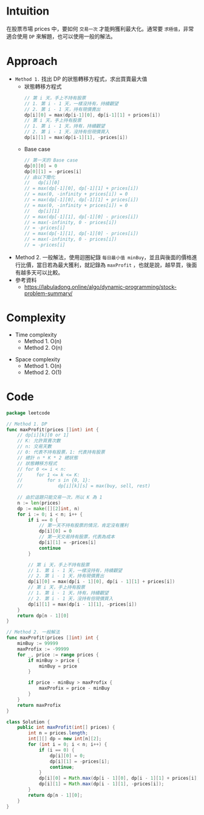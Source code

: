 # Intuition

在股票市場 prices 中，要如何 `交易一次` 才能夠獲利最大化。通常要 `求極值`，非常適合使用 `DP` 來解題，也可以使用一般的解法。
<!-- Describe your first thoughts on how to solve this problem. -->

# Approach

- `Method 1.` 找出 DP 的狀態轉移方程式，求出買賣最大值
    - 狀態轉移方程式
      ```go
      // 第 i 天，手上不持有股票
      // 1. 第 i - 1 天，一樣沒持有，持續觀望
      // 2. 第 i - 1 天，持有現價賣出
      dp[i][0] = max(dp[i-1][0], dp[i-1][1] + prices[i])
      // 第 i 天，手上持有股票
      // 1. 第 i - 1 天，持有，持續觀望
      // 2. 第 i - 1 天，沒持有但現價買入
      dp[i][1] = max(dp[i-1][1], -prices[i])
      ```
    - Base case
      ```go
      // 第一天的 Base case
      dp[0][0] = 0
      dp[0][1] = -prices[i]
      // 由以下簡化
      //   dp[i][0] 
      // = max(dp[-1][0], dp[-1][1] + prices[i])
      // = max(0, -infinity + prices[i]) = 0
      // = max(dp[-1][0], dp[-1][1] + prices[i])
      // = max(0, -infinity + prices[i]) = 0
      //   dp[i][1] 
      // = max(dp[-1][1], dp[-1][0] - prices[i])
      // = max(-infinity, 0 - prices[i]) 
      // = -prices[i]
      // = max(dp[-1][1], dp[-1][0] - prices[i])
      // = max(-infinity, 0 - prices[i]) 
      // = -prices[i]
      ```
- Method 2. 一般解法，使用迴圈紀錄 `每日最小值 minBuy`，並且與後面的價格進行比價，當日若為最大獲利，就記錄為 `maxProfit`
  ，也就是說，越早買，後面有越多天可以比較。
- 參考資料
    - https://labuladong.online/algo/dynamic-programming/stock-problem-summary/

<!-- Describe your approach to solving the problem. -->

# Complexity

- Time complexity
    - Method 1. O(n)
    - Method 2. O(n)

<!-- Add your time complexity here, e.g. $$O(n)$$ -->

- Space complexity
    - Method 1. O(n)
    - Method 2. O(1)

<!-- Add your space complexity here, e.g. $$O(n)$$ -->

# Code

```go
package leetcode

// Method 1. DP
func maxProfit(prices []int) int {
    // dp[i][k][0 or 1]
    // K: 允許買賣次數
    // n: 交易天數
    // 0: 代表不持有股票，1: 代表持有股票
    // 總計 n * K * 2 總狀態
    // 狀態轉移方程式
    // for 0 <= i < n:
    //     for 1 <= k <= K:
    //         for s in {0, 1}:
    //             dp[i][k][s] = max(buy, sell, rest)
    
    // 由於這題只能交易一次，所以 K 為 1
    n := len(prices)
    dp := make([][2]int, n)
    for i := 0; i < n; i++ {
        if i == 0 {
            // 第一天不持有股票的情況，肯定沒有獲利
            dp[i][0] = 0
            // 第一天交易持有股票，代表為成本
            dp[i][1] = -prices[i]
            continue
        }

        // 第 i 天，手上不持有股票
        // 1. 第 i - 1 天，一樣沒持有，持續觀望
        // 2. 第 i - 1 天，持有現價賣出
        dp[i][0] = max(dp[i - 1][0], dp[i - 1][1] + prices[i])
        // 第 i 天，手上持有股票
        // 1. 第 i - 1 天，持有，持續觀望
        // 2. 第 i - 1 天，沒持有但現價買入
        dp[i][1] = max(dp[i - 1][1], -prices[i])
    }
    return dp[n - 1][0]
}

// Method 2. 一般解法
func maxProfit(prices []int) int {
    minBuy := 99999
    maxProfix := -99999
    for _, price := range prices {
        if minBuy > price {
            minBuy = price
        }

        if price - minBuy > maxProfix {
            maxProfix = price - minBuy
        }
    }
    return maxProfix
}
```

```java
class Solution {
    public int maxProfit(int[] prices) {
        int n = prices.length;
        int[][] dp = new int[n][2];
        for (int i = 0; i < n; i++) {
            if (i == 0) {
                dp[i][0] = 0;
                dp[i][1] = -prices[i];
                continue;
            }
            dp[i][0] = Math.max(dp[i - 1][0], dp[i - 1][1] + prices[i]);
            dp[i][1] = Math.max(dp[i - 1][1], -prices[i]);
        }
        return dp[n - 1][0];
    }
}
```